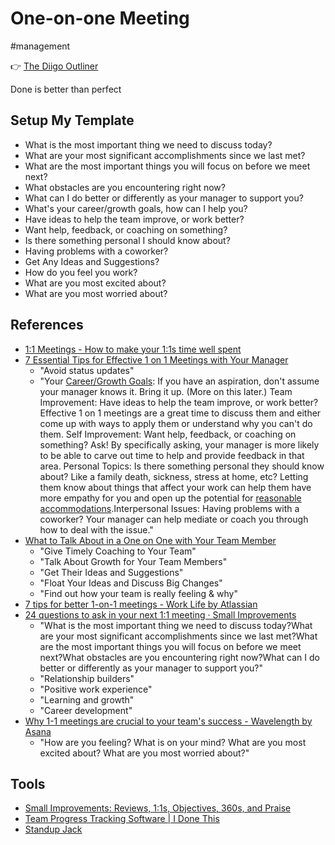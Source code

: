 # One-on-one Meeting

#management

👉 [The Diigo Outliner](https://www.diigo.com/outliner/iaikpx/1%3A1-Meeting-%23management-%23archive?key=eyfzm1alol)

Done is better than perfect

## Setup My Template

* What is the most important thing we need to discuss today?
* What are your most significant accomplishments since we last met?
* What are the most important things you will focus on before we meet next?
* What obstacles are you encountering right now?
* What can I do better or differently as your manager to support you?
* What's your career/growth goals, how can I help you?
* Have ideas to help the team improve, or work better?
* Want help, feedback, or coaching on something?
* Is there something personal I should know about?
* Having problems with a coworker?
* Get Any Ideas and Suggestions?
* How do you feel you work?
* What are you most excited about?
* What are you most worried about?

## References

* [1:1 Meetings - How to make your 1:1s time well spent](https://www.small-improvements.com/1-on-1-meeting-essentials/)
* [7 Essential Tips for Effective 1 on 1 Meetings with Your Manager](https://getlighthouse.com/blog/effective-1-on-1-meetings/)
	* "Avoid status updates"
	* "Your [Career/Growth Goals](https://getlighthouse.com/blog/how-team-achieve-goals/): If you have an aspiration, don't assume your manager knows it. Bring it up. (More on this later.) Team Improvement: Have ideas to help the team improve, or work better? Effective 1 on 1 meetings are a great time to discuss them and either come up with ways to apply them or understand why you can't do them. Self Improvement: Want help, feedback, or coaching on something? Ask! By specifically asking, your manager is more likely to be able to carve out time to help and provide feedback in that area. Personal Topics: Is there something personal they should know about? Like a family death, sickness, stress at home, etc? Letting them know about things that affect your work can help them have more empathy for you and open up the potential for [reasonable accommodations](http://www.bloomberg.com/news/articles/2012-04-12/how-to-avoid-burnout-marissa-mayer).Interpersonal Issues: Having problems with a coworker? Your manager can help mediate or coach you through how to deal with the issue."
* [What to Talk About in a One on One with Your Team Member](https://getlighthouse.com/blog/make-every-managers-secret-weapon/)
	* "Give Timely Coaching to Your Team"
	* "Talk About Growth for Your Team Members"
	* "Get Their Ideas and Suggestions"
	* "Float Your Ideas and Discuss Big Changes"
	* "Find out how your team is really feeling & why"
* [7 tips for better 1-on-1 meetings - Work Life by Atlassian](https://www.atlassian.com/blog/inside-atlassian/1-on-1-meeting-tips)
* [24 questions to ask in your next 1:1 meeting · Small Improvements](https://www.small-improvements.com/blog/24-questions-ask-next-11-meeting/)
	* "What is the most important thing we need to discuss today?What are your most significant accomplishments since we last met?What are the most important things you will focus on before we meet next?What obstacles are you encountering right now?What can I do better or differently as your manager to support you?"
	* "Relationship builders"
	* "Positive work experience"
	* "Learning and growth"
	* "Career development"
* [Why 1-1 meetings are crucial to your team's success - Wavelength by Asana](https://wavelength.asana.com/workstyle-what-is-a-1-1/)
	* "How are you feeling? What is on your mind? What are you most excited about? What are you most worried about?"

## Tools
* [Small Improvements: Reviews, 1:1s, Objectives, 360s, and Praise](https://www.small-improvements.com/)
* [Team Progress Tracking Software | I Done This](https://idonethis.com/)
* [Standup Jack](https://standupjack.com/)